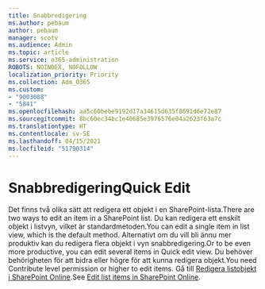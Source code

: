 ```yaml
---
title: Snabbredigering
ms.author: pebaum
author: pebaum
manager: scotv
ms.audience: Admin
ms.topic: article
ms.service: o365-administration
ROBOTS: NOINDEX, NOFOLLOW
localization_priority: Priority
ms.collection: Adm_O365
ms.custom:
- "9003088"
- "5841"
ms.openlocfilehash: aa5c60bebe9192d17a34615d635f8691d6e72e87
ms.sourcegitcommit: 8bc60ec34bc1e40685e3976576e04a2623f63a7c
ms.translationtype: HT
ms.contentlocale: sv-SE
ms.lasthandoff: 04/15/2021
ms.locfileid: "51790314"
---
```

# <a name="quick-edit"></a><span data-ttu-id="ffb2b-102">Snabbredigering</span><span class="sxs-lookup"><span data-stu-id="ffb2b-102">Quick Edit</span></span>

<span data-ttu-id="ffb2b-103">Det finns två olika sätt att redigera ett objekt i en SharePoint-lista.</span><span class="sxs-lookup"><span data-stu-id="ffb2b-103">There are two ways to edit an item in a SharePoint list.</span></span> <span data-ttu-id="ffb2b-104">Du kan redigera ett enskilt objekt i listvyn, vilket är standardmetoden.</span><span class="sxs-lookup"><span data-stu-id="ffb2b-104">You can edit a single item in list view, which is the default method.</span></span> <span data-ttu-id="ffb2b-105">Alternativt om du vill bli ännu mer produktiv kan du redigera flera objekt i vyn snabbredigering.</span><span class="sxs-lookup"><span data-stu-id="ffb2b-105">Or to be even more productive, you can edit several items in Quick edit view.</span></span> <span data-ttu-id="ffb2b-106">Du behöver behörigheten för att bidra eller högre för att kunna redigera objekt.</span><span class="sxs-lookup"><span data-stu-id="ffb2b-106">You need Contribute level permission or higher to edit items.</span></span> <span data-ttu-id="ffb2b-107">Gå till [Redigera listobjekt i SharePoint Online](https://support.microsoft.com/office/dac1a1c3-a80b-4082-ba57-715cf613d0f7).</span><span class="sxs-lookup"><span data-stu-id="ffb2b-107">See [Edit list items in SharePoint Online](https://support.microsoft.com/office/dac1a1c3-a80b-4082-ba57-715cf613d0f7).</span></span>
